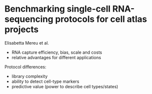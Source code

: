 # Benchmarking single-cell RNA-sequencing protocols for cell atlas projects
Elisabetta Mereu et al.

- RNA capture efficiency, bias, scale and costs
- relative advantages for different applications

Protocol differences:
- library complexity
- ability to detect cell-type markers
- predictive value (power to describe cell types/states)

